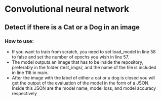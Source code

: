# Convolutional neural network
## Detect if there is a Cat or a Dog in an image

### How to use:
- If you want to train from scratch, you need to set load_model in line 58 to false and set the number of epochs you wish in line 57.
- The model outputs an image that has to be inside the repository, preferably in the folder /test_imgs/, and the name of the file is included in line 118 in main.
- After the image with the label of either a cat or a dog is closed you will get the output of the evaluation of the model in the form of a JSON. Inside this JSON are the model name, model loss, and model accuracy respectively
